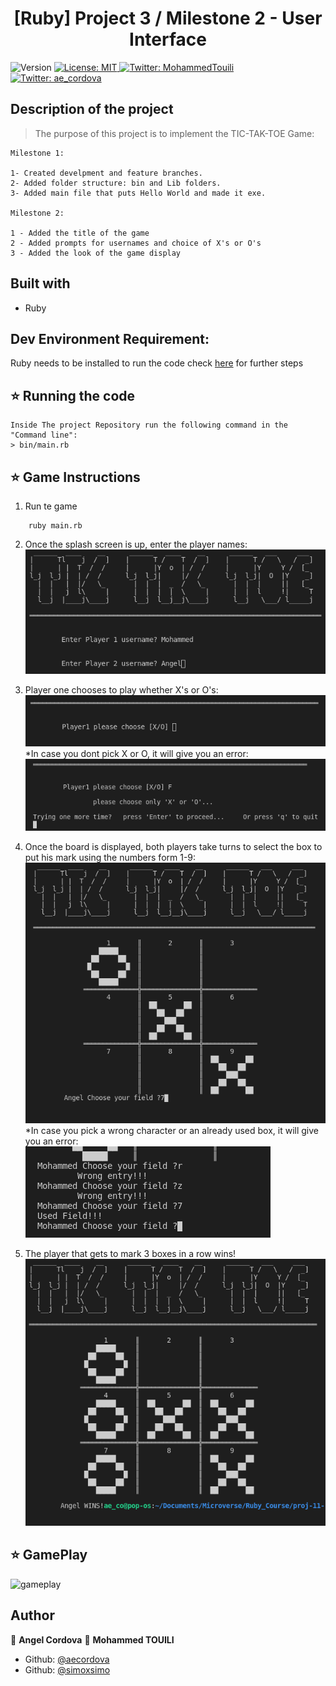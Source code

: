 <h1 align="center">[Ruby] Project 3 / Milestone 2 - User Interface </h1>
<p>
  <img alt="Version" src="https://img.shields.io/badge/version-0.0.1-blue.svg?cacheSeconds=2592000" />
  <a href="#" target="_blank">
    <img alt="License: MIT " src="https://img.shields.io/badge/License-MIT -yellow.svg" />
  </a>
  <a href="https://twitter.com/MohammedTouili " target="_blank">
    <img alt="Twitter: MohammedTouili " src="https://img.shields.io/twitter/follow/MohammedTouili .svg?style=social" />
  </a>
  <a href="https://twitter.com/ae_cordova" target="_blank">
    <img alt="Twitter: ae_cordova " src="https://img.shields.io/twitter/follow/ae_cordova .svg?style=social" />
  </a>
</p>


## Description of the project 

>The purpose of this project is to implement the TIC-TAK-TOE Game:

```
Milestone 1:

1- Created develpment and feature branches.
2- Added folder structure: bin and Lib folders.
3- Added main file that puts Hello World and made it exe.

Milestone 2:

1 - Added the title of the game
2 - Added prompts for usernames and choice of X's or O's
3 - Added the look of the game display

```

## Built with
<ul>
  <li>Ruby</li>
</ul>

## Dev Environment Requirement:
Ruby needs to be installed to run the code check [here](https://www.ruby-lang.org/en/documentation/installation/) for further steps

## ⭐️ Running the code
```
Inside The project Repository run the following command in the "Command line":
> bin/main.rb
```
## ⭐️ Game Instructions

1. Run te game 
```
    ruby main.rb
```
2. Once the splash screen is up, enter the player names:  
  ![img](img/img1.png)

3. Player one chooses to play whether X's or O's:  
  ![img](img/img2.png)  
  *In case you dont pick X or O, it will give you an error:  
  ![img](img/img6_error.png)

4. Once the board is displayed, both players take turns to select the box to put his mark using the numbers form 1-9:  
  ![img](img/img4.png)  
    *In case you pick a wrong character or an already used box, it will give you an error:  
  ![img](img/img7_error2.png)



5. The player that gets to mark 3 boxes in a row wins!  
    ![img](img/img5.png)

## ⭐️ GamePlay
  ![gameplay](gameplay.gif)



## Author

👤 **Angel Cordova** 
👤 **Mohammed TOUILI**

* Github: [@aecordova](https://github.com/https:\/\/github.com\/aecordova)  
* Github: [@simoxsimo](https://github.com/https:\/\/github.com\/simoxsimo)
